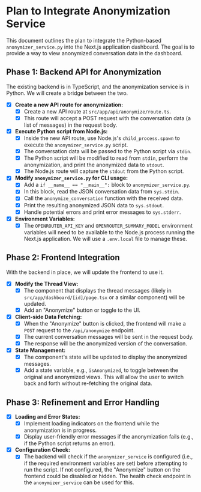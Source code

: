 # Plan to Integrate Anonymization Service

This document outlines the plan to integrate the Python-based `anonymizer_service.py` into the Next.js application dashboard. The goal is to provide a way to view anonymized conversation data in the dashboard.

## Phase 1: Backend API for Anonymization

The existing backend is in TypeScript, and the anonymization service is in Python. We will create a bridge between the two.

- [x] **Create a new API route for anonymization:**
    - [x] Create a new API route at `src/app/api/anonymize/route.ts`.
    - [x] This route will accept a POST request with the conversation data (a list of messages) in the request body.

- [x] **Execute Python script from Node.js:**
    - [x] Inside the new API route, use Node.js's `child_process.spawn` to execute the `anonymizer_service.py` script.
    - [x] The conversation data will be passed to the Python script via `stdin`.
    - [x] The Python script will be modified to read from `stdin`, perform the anonymization, and print the anonymized data to `stdout`.
    - [x] The Node.js route will capture the `stdout` from the Python script.

- [x] **Modify `anonymizer_service.py` for CLI usage:**
    - [x] Add a `if __name__ == "__main__":` block to `anonymizer_service.py`.
    - [x] In this block, read the JSON conversation data from `sys.stdin`.
    - [x] Call the `anonymize_conversation` function with the received data.
    - [x] Print the resulting anonymized JSON data to `sys.stdout`.
    - [x] Handle potential errors and print error messages to `sys.stderr`.

- [x] **Environment Variables:**
    - [x] The `OPENROUTER_API_KEY` and `OPENROUTER_SUMMARY_MODEL` environment variables will need to be available to the Node.js process running the Next.js application. We will use a `.env.local` file to manage these.

## Phase 2: Frontend Integration

With the backend in place, we will update the frontend to use it.

- [x] **Modify the Thread View:**
    - [x] The component that displays the thread messages (likely in `src/app/dashboard/[id]/page.tsx` or a similar component) will be updated.
    - [x] Add an "Anonymize" button or toggle to the UI.

- [x] **Client-side Data Fetching:**
    - [x] When the "Anonymize" button is clicked, the frontend will make a `POST` request to the `/api/anonymize` endpoint.
    - [x] The current conversation messages will be sent in the request body.
    - [x] The response will be the anonymized version of the conversation.

- [x] **State Management:**
    - [x] The component's state will be updated to display the anonymized messages.
    - [x] Add a state variable, e.g., `isAnonymized`, to toggle between the original and anonymized views. This will allow the user to switch back and forth without re-fetching the original data.

## Phase 3: Refinement and Error Handling

- [x] **Loading and Error States:**
    - [x] Implement loading indicators on the frontend while the anonymization is in progress.
    - [x] Display user-friendly error messages if the anonymization fails (e.g., if the Python script returns an error).

- [x] **Configuration Check:**
    - [x] The backend will check if the `anonymizer_service` is configured (i.e., if the required environment variables are set) before attempting to run the script. If not configured, the "Anonymize" button on the frontend could be disabled or hidden. The health check endpoint in the `anonymizer_service` can be used for this. 